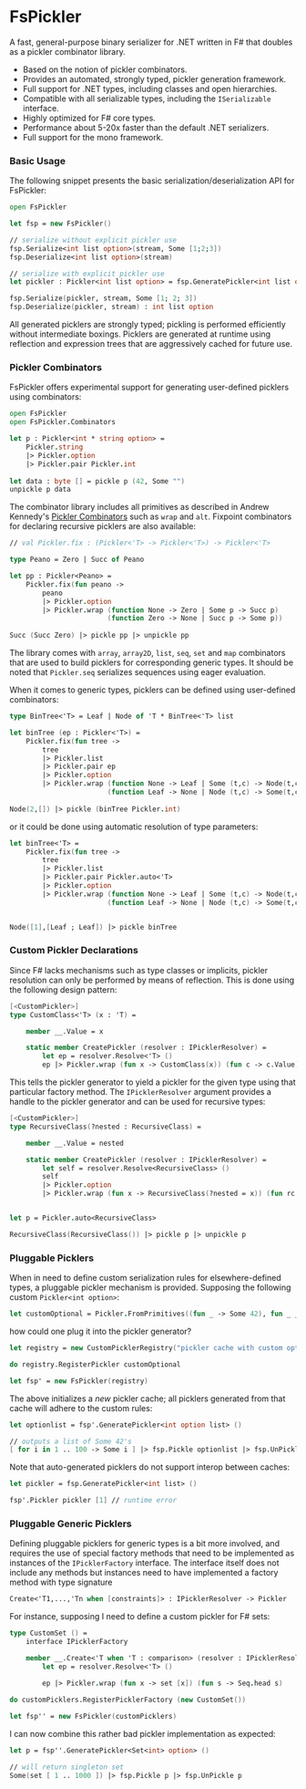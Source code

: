 # FsPickler

A fast, general-purpose binary serializer for .NET written in F# 
that doubles as a pickler combinator library.

* Based on the notion of pickler combinators.
* Provides an automated, strongly typed, pickler generation framework.
* Full support for .NET types, including classes and open hierarchies.
* Compatible with all serializable types, including the ``ISerializable`` interface.
* Highly optimized for F# core types.
* Performance about 5-20x faster than the default .NET serializers.
* Full support for the mono framework.

### Basic Usage

The following snippet presents the basic serialization/deserialization API for FsPickler:

```fsharp
open FsPickler

let fsp = new FsPickler()

// serialize without explicit pickler use
fsp.Serialize<int list option>(stream, Some [1;2;3])
fsp.Deserialize<int list option>(stream)

// serialize with explicit pickler use
let pickler : Pickler<int list option> = fsp.GeneratePickler<int list option> ()

fsp.Serialize(pickler, stream, Some [1; 2; 3])
fsp.Deserialize(pickler, stream) : int list option
```

All generated picklers are strongly typed; pickling is performed efficiently
without intermediate boxings. Picklers are generated at runtime using reflection
and expression trees that are aggressively cached for future use.

### Pickler Combinators

FsPickler offers experimental support for generating user-defined picklers using combinators:

```fsharp
open FsPickler
open FsPickler.Combinators

let p : Pickler<int * string option> = 
    Pickler.string 
    |> Pickler.option 
    |> Pickler.pair Pickler.int
    
let data : byte [] = pickle p (42, Some "")
unpickle p data
```

The combinator library includes all primitives as described in Andrew Kennedy's 
[Pickler Combinators](http://research.microsoft.com/en-us/um/people/akenn/fun/picklercombinators.pdf)
such as ``wrap`` and ``alt``. Fixpoint combinators for declaring recursive picklers are also available:
```fsharp
// val Pickler.fix : (Pickler<'T> -> Pickler<'T>) -> Pickler<'T>

type Peano = Zero | Succ of Peano

let pp : Pickler<Peano> =
    Pickler.fix(fun peano ->
        peano
        |> Pickler.option
        |> Pickler.wrap (function None -> Zero | Some p -> Succ p)
                        (function Zero -> None | Succ p -> Some p))
                        
Succ (Succ Zero) |> pickle pp |> unpickle pp
```
The library comes with ``array``, ``array2D``, ``list``, ``seq``, ``set`` and ``map`` 
combinators that are used to build picklers for corresponding generic types. 
It should be noted that ``Pickler.seq`` serializes sequences using eager evaluation.

When it comes to generic types, picklers can be defined using user-defined combinators:

```fsharp
type BinTree<'T> = Leaf | Node of 'T * BinTree<'T> list

let binTree (ep : Pickler<'T>) =
    Pickler.fix(fun tree ->
        tree
        |> Pickler.list
        |> Pickler.pair ep
        |> Pickler.option
        |> Pickler.wrap (function None -> Leaf | Some (t,c) -> Node(t,c))
                        (function Leaf -> None | Node (t,c) -> Some(t,c)))
                        
Node(2,[]) |> pickle (binTree Pickler.int)
```
or it could be done using automatic resolution of type parameters:

```fsharp
let binTree<'T> =
    Pickler.fix(fun tree ->
        tree
        |> Pickler.list
        |> Pickler.pair Pickler.auto<'T>
        |> Pickler.option
        |> Pickler.wrap (function None -> Leaf | Some (t,c) -> Node(t,c))
                        (function Leaf -> None | Node (t,c) -> Some(t,c)))


Node([1],[Leaf ; Leaf]) |> pickle binTree
```

### Custom Pickler Declarations

Since F# lacks mechanisms such as type classes or implicits, 
pickler resolution can only be performed by means of reflection.
This is done using the following design pattern:

```fsharp
[<CustomPickler>]
type CustomClass<'T> (x : 'T) =

    member __.Value = x

    static member CreatePickler (resolver : IPicklerResolver) =
        let ep = resolver.Resolve<'T> ()
        ep |> Pickler.wrap (fun x -> CustomClass(x)) (fun c -> c.Value)
```
This tells the pickler generator to yield a pickler for the given type
using that particular factory method. The ``IPicklerResolver`` argument provides
a handle to the pickler generator and can be used for recursive types:
```fsharp
[<CustomPickler>]
type RecursiveClass(?nested : RecursiveClass) =

    member __.Value = nested

    static member CreatePickler (resolver : IPicklerResolver) =
        let self = resolver.Resolve<RecursiveClass> ()
        self 
        |> Pickler.option 
        |> Pickler.wrap (fun x -> RecursiveClass(?nested = x)) (fun rc -> rc.Value)


let p = Pickler.auto<RecursiveClass>

RecursiveClass(RecursiveClass()) |> pickle p |> unpickle p
```

### Pluggable Picklers

When in need to define custom serialization rules for elsewhere-defined types, 
a pluggable pickler mechanism is provided. 
Supposing the following custom ``Pickler<int option>``:
```fsharp
let customOptional = Pickler.FromPrimitives((fun _ -> Some 42), fun _ _ -> ())
```
how could one plug it into the pickler generator?
```fsharp
let registry = new CustomPicklerRegistry("pickler cache with custom optionals")

do registry.RegisterPickler customOptional

let fsp' = new FsPickler(registry)
```
The above initializes a *new* pickler cache; all picklers generated from that cache
will adhere to the custom rules:
```fsharp
let optionlist = fsp'.GeneratePickler<int option list> ()

// outputs a list of Some 42's
[ for i in 1 .. 100 -> Some i ] |> fsp.Pickle optionlist |> fsp.UnPickle optionlist
```
Note that auto-generated picklers do not support interop between caches:
```fsharp
let pickler = fsp.GeneratePickler<int list> ()

fsp'.Pickler pickler [1] // runtime error
```

### Pluggable Generic Picklers

Defining pluggable picklers for generic types is a bit more involved, 
and requires the use of special factory methods that need to be implemented
as instances of the ``IPicklerFactory`` interface. The interface itself
does not include any methods but instances need to have implemented a
factory method with type signature 
```fsharp
Create<'T1,...,'Tn when [constraints]> : IPicklerResolver -> Pickler
```
For instance, supposing I need to define a custom pickler for F# sets:
```fsharp
type CustomSet () =
    interface IPicklerFactory

    member __.Create<'T when 'T : comparison> (resolver : IPicklerResolver) =
        let ep = resolver.Resolve<'T> ()

        ep |> Pickler.wrap (fun x -> set [x]) (fun s -> Seq.head s)
        
do customPicklers.RegisterPicklerFactory (new CustomSet())

let fsp'' = new FsPickler(customPicklers)
```
I can now combine this rather bad pickler implementation as expected:
```fsharp
let p = fsp''.GeneratePickler<Set<int> option> ()

// will return singleton set
Some(set [ 1 .. 1000 ]) |> fsp.Pickle p |> fsp.UnPickle p
```
